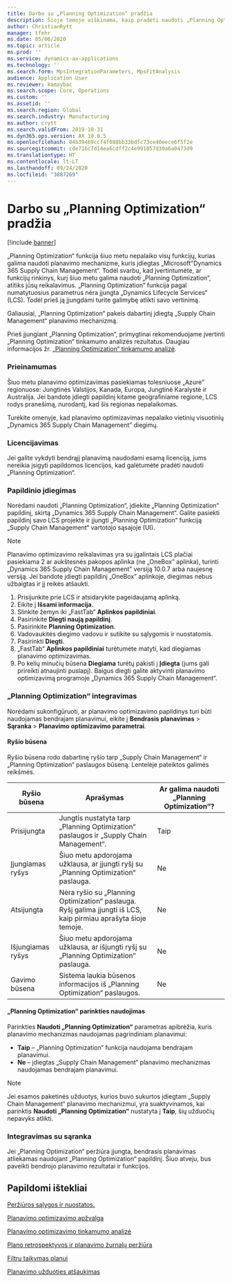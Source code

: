 ```yaml
---
title: Darbo su „Planning Optimization“ pradžia
description: Šioje temoje aiškinama, kaip pradėti naudoti „Planning Optimization“ funkciją.
author: ChristianRytt
manager: tfehr
ms.date: 05/06/2020
ms.topic: article
ms.prod: ''
ms.service: dynamics-ax-applications
ms.technology: ''
ms.search.form: MpsIntegrationParameters, MpsFitAnalysis
audience: Application User
ms.reviewer: kamaybac
ms.search.scope: Core, Operations
ms.custom: ''
ms.assetid: ''
ms.search.region: Global
ms.search.industry: Manufacturing
ms.author: crytt
ms.search.validFrom: 2019-10-31
ms.dyn365.ops.version: AX 10.0.5
ms.openlocfilehash: 04b39469ccf4f088bb33bdfc73ce40eece6f5f2e
ms.sourcegitcommit: cde71bc7d14ea6cdff2c4e991057d39a6a0473d9
ms.translationtype: HT
ms.contentlocale: lt-LT
ms.lasthandoff: 09/24/2020
ms.locfileid: "3887269"
---
```

# <a name="get-started-with-planning-optimization"></a>Darbo su „Planning Optimization“ pradžia

[!include [banner](../../includes/banner.md)]

„Planning Optimization“ funkcija šiuo metu nepalaiko visų funkcijų, kurias galima naudoti planavimo mechanizme, kuris įdiegtas „Microsoft"Dynamics 365 Supply Chain Management“. Todėl svarbu, kad įvertintumėte, ar funkcijų rinkinys, kurį šiuo metu galima naudoti „Planning Optimization“, atitiks jūsų reikalavimus. „Planning Optimization“ funkcija pagal numatytuosius parametrus nėra įjungta „Dynamics Lifecycle Services“ (LCS). Todėl prieš ją įjungdami turite galimybę atlikti savo vertinimą.

Galiausiai, „Planning Optimization“ pakeis dabartinį įdiegtą „Supply Chain Management“ planavimo mechanizmą.

Prieš įjungiant „Planning Optimization“, primygtinai rekomenduojame įvertinti „Planning Optimization“ tinkamumo analizės rezultatus. Daugiau informacijos žr. [„Planning Optimization“ tinkamumo analizė](planning-optimization-fit-analysis.md).

### <a name="availability"></a>Prieinamumas
Šiuo metu planavimo optimizavimas pasiekiamas tolesniuose „Azure” regionuose: Jungtinės Valstijos, Kanada, Europa, Jungtinė Karalystė ir Australija. Jei bandote įdiegti papildinį kitame geografiniame regione, LCS rodys pranešimą, nurodantį, kad šis regionas nepalaikomas.

Turėkite omenyje, kad planavimo optimizavimas nepalaiko vietinių visuotinių „Dynamics 365 Supply Chain Management” diegimų.

### <a name="licensing"></a>Licencijavimas

Jei galite vykdyti bendrąjį planavimą naudodami esamą licenciją, jums nereikia įsigyti papildomos licencijos, kad galėtumėte pradėti naudoti „Planning Optimization“.

### <a name="install-the-add-in"></a>Papildinio įdiegimas

Norėdami naudoti „Planning Optimization“, įdiekite „Planning Optimization“ papildinį, skirtą „Dynamics 365 Supply Chain Management“. Galite pasiekti papildinį savo LCS projekte ir įjungti „Planning Optimization“ funkciją „Supply Chain Management“ vartotojo sąsajoje (UI).

> [!NOTE]
> Planavimo optimizavimo reikalavimas yra su įgalintais LCS plačiai pasiekiama 2 ar aukštesnės pakopos aplinka (ne „OneBox” aplinka), turinti „Dynamics 365 Supply Chain Management” versiją 10.0.7 arba naujesnę versiją. Jei bandote įdiegti papildinį „OneBox” aplinkoje, diegimas nebus užbaigtas ir jį reikės atšaukti.

1. Prisijunkite prie LCS ir atsidarykite pageidaujamą aplinką.
1. Eikite į **Išsami informacija**.
1. Slinkite žemyn iki „FastTab“ **Aplinkos papildiniai**.
1. Pasirinkite **Diegti naują papildinį**.
1. Pasirinkite **Planning Optimization**.
1. Vadovaukitės diegimo vadovu ir sutikite su sąlygomis ir nuostatomis.
1. Pasirinkti **Diegti**.
1. „FastTab“ **Aplinkos papildiniai** turėtumėte matyti, kad diegiamas planavimo optimizavimas.
1. Po kelių minučių būsena **Diegiama** turėtų pakisti į **Įdiegta** (jums gali prireikti atnaujinti puslapį). Baigus diegti galite aktyvinti planavimo optimizavimą programoje „Dynamics 365 Supply Chain Management“.

### <a name="planning-optimization-integration"></a>„Planning Optimization“ integravimas

Norėdami sukonfigūruoti, ar planavimo optimizavimo papildinys turi būti naudojamas bendrajam planavimui, eikite į **Bendrasis planavimas** \> **Sąranka** \> **Planavimo optimizavimo parametrai**.

#### <a name="connection-status"></a>Ryšio būsena

Ryšio būsena rodo dabartinę ryšio tarp „Supply Chain Management“ ir „Planning Optimization“ paslaugos būseną. Lentelėje pateiktos galimės reikšmės.

| Ryšio būsena | Aprašymas | Ar galima naudoti „Planning Optimization“? |
|---|---|---|
| Prisijungta | Jungtis nustatyta tarp „Planning Optimization“ paslaugos ir „Supply Chain Management“. | Taip |
| Įjungiamas ryšys | Šiuo metu apdorojama užklausa, ar įjungti ryšį su „Planning Optimization“ paslauga. | Ne |
| Atsijungta | Nėra ryšio su „Planning Optimization“ paslauga. Ryšį galima įjungti iš LCS, kaip pirmiau aprašyta šioje temoje. | Ne |
| Išjungiamas ryšys | Šiuo metu apdorojama užklausa, ar išjungti ryšį su „Planning Optimization“ paslauga. | Ne |
| Gavimo būsena | Sistema laukia būsenos informacijos iš „Planning Optimization“ paslaugos. | Ne |

#### <a name="the-use-planning-optimization-option"></a>„Planning Optimization“ parinkties naudojimas

Parinkties **Naudoti „Planning Optimization“** parametras apibrėžia, kuris planavimo mechanizmas naudojamas pagrindiniam planavimui:

- **Taip** – „Planning Optimization“ funkcija naudojama bendrajam planavimui.
- **Ne** – įdiegtas „Supply Chain Management“ planavimo mechanizmas naudojamas bendrajam planavimui.

> [!NOTE]
> Jei esamos paketinės užduotys, kurios buvo sukurtos įdiegtam „Supply Chain Management“ planavimo mechanizmui, yra suaktyvinamos, kai parinktis **Naudoti „Planning Optimization“** nustatyta į **Taip**, šių užduočių nepavyks atlikti.

### <a name="integration-with-the-setup"></a>Integravimas su sąranka

Jei „Planning Optimization“ peržiūra įjungta, bendrasis planavimas atliekamas naudojant „Planning Optimization“ papildinį. Šiuo atveju, bus paveikti bendrojo planavimo rezultatai ir funkcijos.

## <a name="additional-resources"></a>Papildomi ištekliai

[Peržiūros sąlygos ir nuostatos.](https://go.microsoft.com/fwlink/?linkid=2015274)

[Planavimo optimizavimo apžvalga](planning-optimization-overview.md)

[Planavimo optimizavimo tinkamumo analizė](planning-optimization-fit-analysis.md)

[Plano retrospektyvos ir planavimo žurnalų peržiūra](plan-history-logs.md)

[Filtrų taikymas planui](plan-filters.md)

[Planavimo užduoties atšaukimas](cancel-planning-job.md)
